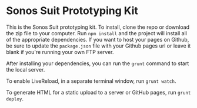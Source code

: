 Sonos Suit Prototyping Kit
==============

This is the Sonos Suit prototyping kit. To install, clone the repo or download the zip file to your computer. Run `npm install` and the project will install all of the appropriate dependencies. If you want to host your pages on Github, be sure to update the `package.json` file with your Github pages url or leave it blank if you're running your own FTP server.

After installing your dependencies, you can run the `grunt` command to start the local server.

To enable LiveReload, in a separate terminal window, run `grunt watch`.

To generate HTML for a static upload to a server or GitHub pages, run `grunt deploy`.